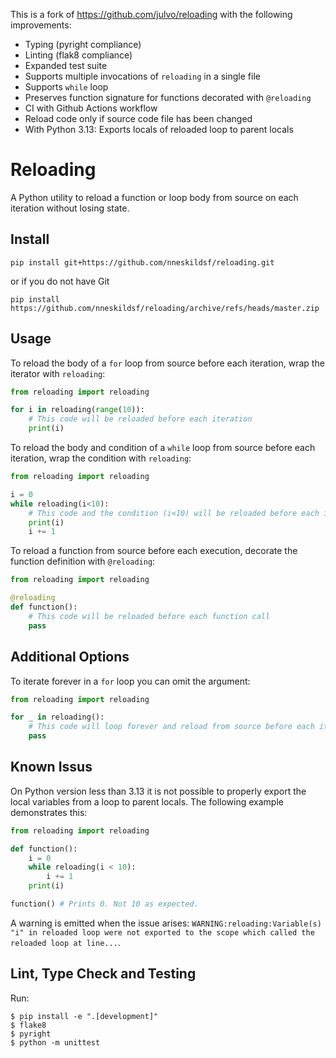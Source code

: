 This is a fork of https://github.com/julvo/reloading with the following improvements:
* Typing (pyright compliance)
* Linting (flak8 compliance)
* Expanded test suite
* Supports multiple invocations of `reloading` in a single file
* Supports `while` loop
* Preserves function signature for functions decorated with `@reloading`
* CI with Github Actions workflow
* Reload code only if source code file has been changed
* With Python 3.13: Exports locals of reloaded loop to parent locals

# Reloading
A Python utility to reload a function or loop body from source on each iteration without losing state.

## Install
```
pip install git+https://github.com/nneskildsf/reloading.git
```
or if you do not have Git
```
pip install https://github.com/nneskildsf/reloading/archive/refs/heads/master.zip
```

## Usage

To reload the body of a `for` loop from source before each iteration, wrap the iterator with `reloading`:
```python
from reloading import reloading

for i in reloading(range(10)):
    # This code will be reloaded before each iteration
    print(i)
```

To reload the body and condition of a `while` loop from source before each iteration, wrap the condition with `reloading`:
```python
from reloading import reloading

i = 0
while reloading(i<10):
    # This code and the condition (i<10) will be reloaded before each iteration
    print(i)
    i += 1
```

To reload a function from source before each execution, decorate the function
definition with `@reloading`:
```python
from reloading import reloading

@reloading
def function():
    # This code will be reloaded before each function call
    pass
```

## Additional Options

To iterate forever in a `for` loop you can omit the argument:
```python
from reloading import reloading

for _ in reloading():
    # This code will loop forever and reload from source before each iteration
    pass
```

## Known Issus

On Python version less than 3.13 it is not possible to properly export the local variables from a loop to parent locals. The following example demonstrates this:
```python
from reloading import reloading

def function():
    i = 0
    while reloading(i < 10):
        i += 1
    print(i)

function() # Prints 0. Not 10 as expected.
```
A warning is emitted when the issue arises: `WARNING:reloading:Variable(s) "i" in reloaded loop were not exported to the scope which called the reloaded loop at line...`.

## Lint, Type Check and Testing

Run:
```
$ pip install -e ".[development]"
$ flake8
$ pyright
$ python -m unittest
```
